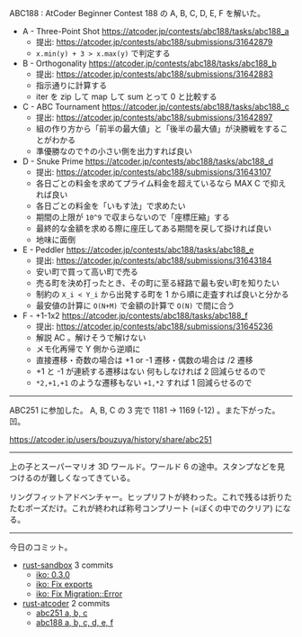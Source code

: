 ABC188 : AtCoder Beginner Contest 188 の A, B, C, D, E, F を解いた。

- A - Three-Point Shot
  <https://atcoder.jp/contests/abc188/tasks/abc188_a>
  - 提出: <https://atcoder.jp/contests/abc188/submissions/31642879>
  - `x.min(y) + 3 > x.max(y)` で判定する
- B - Orthogonality
  <https://atcoder.jp/contests/abc188/tasks/abc188_b>
  - 提出: <https://atcoder.jp/contests/abc188/submissions/31642883>
  - 指示通りに計算する
  - iter を zip して map して sum とって 0 と比較する
- C - ABC Tournament
  <https://atcoder.jp/contests/abc188/tasks/abc188_c>
  - 提出: <https://atcoder.jp/contests/abc188/submissions/31642897>
  - 組の作り方から「前半の最大値」と「後半の最大値」が決勝戦をすることがわかる
  - 準優勝なので↑の小さい側を出力すれば良い
- D - Snuke Prime
  <https://atcoder.jp/contests/abc188/tasks/abc188_d>
  - 提出: <https://atcoder.jp/contests/abc188/submissions/31643107>
  - 各日ごとの料金を求めてプライム料金を超えているなら MAX C で抑えれば良い
  - 各日ごとの料金を「いもす法」で求めたい
  - 期間の上限が `10^9` で収まらないので「座標圧縮」する
  - 最終的な金額を求める際に座圧してある期間を戻して掛ければ良い
  - 地味に面倒
- E - Peddler
  <https://atcoder.jp/contests/abc188/tasks/abc188_e>
  - 提出: <https://atcoder.jp/contests/abc188/submissions/31643184>
  - 安い町で買って高い町で売る
  - 売る町を決め打ったとき、その町に至る経路で最も安い町を知りたい
  - 制約の `X_i < Y_i` から出発する町を 1 から順に走査すれば良いと分かる
  - 最安値の計算に `O(N+M)` で金額の計算で `O(N)` で間に合う
- F - +1-1x2
  <https://atcoder.jp/contests/abc188/tasks/abc188_f>
  - 提出: <https://atcoder.jp/contests/abc188/submissions/31645236>
  - 解説 AC 。解けそうで解けない
  - メモ化再帰で Y 側から逆順に
  - 直接遷移・奇数の場合は +1 or -1 遷移・偶数の場合は /2 遷移
  - +1 と -1 が連続する遷移はない 何もしなければ 2 回減らせるので
  - `*2,+1,+1` のような遷移もない `+1,*2` すれば 1 回減らせるので

---

ABC251 に参加した。 A, B, C の 3 完で 1181 → 1169 (-12) 。また下がった。凹。

<https://atcoder.jp/users/bouzuya/history/share/abc251>

---

上の子とスーパーマリオ 3D ワールド。ワールド 6 の途中。スタンプなどを見つけるのが難しくなってきている。

リングフィットアドベンチャー。ヒップリフトが終わった。これで残るは折りたたむポーズだけ。これが終われば称号コンプリート (=ぼくの中でのクリア) になる。

---

今日のコミット。

- [rust-sandbox](https://github.com/bouzuya/rust-sandbox) 3 commits
  - [iko: 0.3.0](https://github.com/bouzuya/rust-sandbox/commit/ca1fdfad9e606adfa04d217b78371c37011cae7f)
  - [iko: Fix exports](https://github.com/bouzuya/rust-sandbox/commit/4c752d968e9efb39328b5307c2526f846448ae92)
  - [iko: Fix Migration::Error](https://github.com/bouzuya/rust-sandbox/commit/66bb9b58a662b815e4a9863e14a1775ef49eb2b8)
- [rust-atcoder](https://github.com/bouzuya/rust-atcoder) 2 commits
  - [abc251 a, b, c](https://github.com/bouzuya/rust-atcoder/commit/358130c37f60d68598d955e86ed941f0b84909da)
  - [abc188 a, b, c, d, e, f](https://github.com/bouzuya/rust-atcoder/commit/9f72ab5d77534be569713849733c728b833d33e4)
